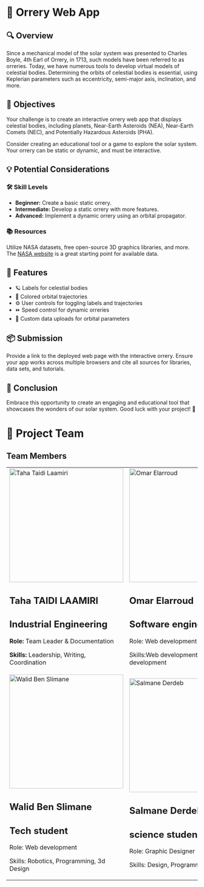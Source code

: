 

<body>
    <h1>🌌 Orrery Web App</h1>
    <h2>🔍 Overview</h2>
    <p>
        Since a mechanical model of the solar system was presented to Charles Boyle, 4th Earl of Orrery, in 1713, 
        such models have been referred to as orreries. Today, we have numerous tools to develop virtual models of 
        celestial bodies. Determining the orbits of celestial bodies is essential, using Keplerian parameters 
        such as eccentricity, semi-major axis, inclination, and more.
    </p>
    <h2>🎯 Objectives</h2>
    <p>
        Your challenge is to create an interactive orrery web app that displays celestial bodies, including 
        planets, Near-Earth Asteroids (NEA), Near-Earth Comets (NEC), and Potentially Hazardous Asteroids (PHA).
    </p>
    <p>
        Consider creating an educational tool or a game to explore the solar system. Your orrery can be static 
        or dynamic, and must be interactive.
    </p>
    <h2>💡 Potential Considerations</h2>
    <h3>🛠 Skill Levels</h3>
    <ul>
        <li><strong>Beginner:</strong> Create a basic static orrery.</li>
        <li><strong>Intermediate:</strong> Develop a static orrery with more features.</li>
        <li><strong>Advanced:</strong> Implement a dynamic orrery using an orbital propagator.</li>
    </ul>
    <h3>📚 Resources</h3>
    <p>
        Utilize NASA datasets, free open-source 3D graphics libraries, and more. 
        The <a href="https://www.nasa.gov">NASA website</a> is a great starting point for available data.
    </p>
    <h2>🌟 Features</h2>
    <ul>
        <li>🪐 Labels for celestial bodies</li>
        <li>🌈 Colored orbital trajectories</li>
        <li>⚙️ User controls for toggling labels and trajectories</li>
        <li>⏩ Speed control for dynamic orreries</li>
        <li>📂 Custom data uploads for orbital parameters</li>
    </ul>
    <h2>📦 Submission</h2>
    <p>
        Provide a link to the deployed web page with the interactive orrery. Ensure your app works across multiple 
        browsers and cite all sources for libraries, data sets, and tutorials.
    </p>
    <h2>🚀 Conclusion</h2>
    <p>
        Embrace this opportunity to create an engaging and educational tool that showcases the wonders of our 
        solar system. Good luck with your project! 🌠
<h1>🚀 Project Team</h1>
  

 ## Team Members


<table>
  <tr>
    <td><img src="https://github.com/user-attachments/assets/12a3426f-ae99-45b6-90b2-05169ba14a44" alt="Taha Taidi Laamiri"  width="300">
        <h2>Taha TAIDI LAAMIRI </h2>
    <h2>Industrial Engineering</h2>
    <p><strong>Role:</strong> Team Leader & Documentation</p>
    <p><strong>Skills:</strong> Leadership, Writing, Coordination</p>
    </td>
    <td><img  src="https://github.com/user-attachments/assets/67d040f6-6576-4c52-bdbd-b5bf132492d1" alt="Omar Elarroud" width="300">
        <h2>Omar Elarroud</h2>
        <h2>Software engineer</h2>
       <p> Role: Web development</p>
       <p>Skills:Web development, App development</p>
    </td>
    <td><img src="https://github.com/user-attachments/assets/6fe04c47-3c90-492c-bd40-a7436ff193d1"  width="300">
        <h2>Soufaine GHAZOUANE</h2>
        <h2>3D Artist</h2>
        <p>Role: 3D Designer</p>
        <p>Skills: 3D Modeling, 3D Animation, VFX</p>
    </td>
  </tr>
     <tr>
<td><img src="https://github.com/user-attachments/assets/c4e0f643-df81-4683-a413-2296e6527f47" alt="Walid Ben Slimane"  width="300">
        <h2>Walid Ben Slimane </h2>
    <h2>Tech student</h2>
    <p>Role: Web development</p>
    <p>Skills: Robotics, Programming, 3d Design</p>
    </td>
    <td><img src="https://github.com/user-attachments/assets/70c6ed95-7fce-4ee0-840e-6f5b5265e15e" alt="Salmane Derdeb" width="300">
        <h2>Salmane Derdeb</h2>
        <h2>science student</h2>
        <p>Role: Graphic Designer</p>
       <p> Skills: Design, Programming, Robotics</p>
    </td>
    <td><img src="https://github.com/user-attachments/assets/5c9d1a28-243c-4c6f-8052-82998c2a2ced" alt="Mourtada TAIDI LAAMIRI" width="300">
        <h2>Mourtada TAIDI LAAMIRI</h2>
        <h2>science student</h2>
        <p>Role: Documentation</p>
        <p>Skills: Robotics, Programming, 3D Designe</p>
    </td>
  </tr>
  </table>



</body>
</html>

